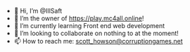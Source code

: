 - 👋 Hi, I’m @IllSaft
- 👀 I’m the owner of https://play.mc4all.online!
- 🌱 I’m currently learning Front end web development
- 💞️ I’m looking to collaborate on nothing to at the moment!
- 📫 How to reach me: scott_howson@corruptiongames.net

<!---
IllSaft/IllSaft is a ✨ special ✨ repository because its `README.md` (this file) appears on your GitHub profile.
You can click the Preview link to take a look at your changes.
--->

